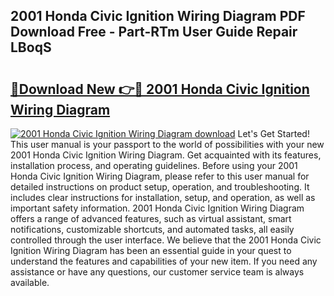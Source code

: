 ## 2001 Honda Civic Ignition Wiring Diagram PDF Download Free - Part-RTm User Guide Repair LBoqS

# <h2><a href="http://dfo49zv.blite.top/?on=2001+Honda+Civic+Ignition+Wiring+Diagram">🔗Download New 👉🔴 2001 Honda Civic Ignition Wiring Diagram</a></h2>

[![2001 Honda Civic Ignition Wiring Diagram download](https://i.imgur.com/lujVjoI.png)](http://dfo49zv.blite.top/?on=2001+Honda+Civic+Ignition+Wiring+Diagram)
Let's Get Started! This user manual is your passport to the world of possibilities with your new 2001 Honda Civic Ignition Wiring Diagram. Get acquainted with its features, installation process, and operating guidelines. Before using your 2001 Honda Civic Ignition Wiring Diagram, please refer to this user manual for detailed instructions on product setup, operation, and troubleshooting. It includes clear instructions for installation, setup, and operation, as well as important safety information. 2001 Honda Civic Ignition Wiring Diagram offers a range of advanced features, such as virtual assistant, smart notifications, customizable shortcuts, and automated tasks, all easily controlled through the user interface. We believe that the 2001 Honda Civic Ignition Wiring Diagram has been an essential guide in your quest to understand the features and capabilities of your new item. If you need any assistance or have any questions, our customer service team is always available.
